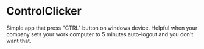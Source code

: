 # ControlClicker
Simple app that press "CTRL" button on windows device. Helpful when your company sets your work computer to 5 minutes auto-logout and you don't want that.

